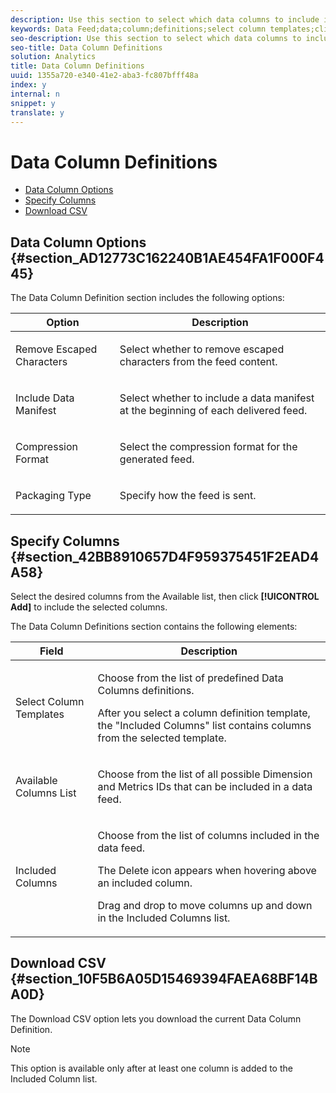 ```yaml
---
description: Use this section to select which data columns to include in the feed and how the feed data should be processed and packaged before delivery.
keywords: Data Feed;data;column;definitions;select column templates;clickstream;available columns;included columns;compression format;packaging type;include data manifest;remove escaped characters;download csv
seo-description: Use this section to select which data columns to include in the feed and how the feed data should be processed and packaged before delivery.
seo-title: Data Column Definitions
solution: Analytics
title: Data Column Definitions
uuid: 1355a720-e340-41e2-aba3-fc807bfff48a
index: y
internal: n
snippet: y
translate: y
---
```


# Data Column Definitions



* [ Data Column Options](../../analytics-data-feed/datafeeds_contents/r_data-column-definitions.md#section_AD12773C162240B1AE454FA1F000F445)
* [ Specify Columns](../../analytics-data-feed/datafeeds_contents/r_data-column-definitions.md#section_42BB8910657D4F959375451F2EAD4A58)
* [ Download CSV](../../analytics-data-feed/datafeeds_contents/r_data-column-definitions.md#section_10F5B6A05D15469394FAEA68BF14BA0D)


## Data Column Options {#section_AD12773C162240B1AE454FA1F000F445}

The Data Column Definition section includes the following options: 



<table id="table_1822A22360D643738E3D08E3E19B2A22"> 
 <thead> 
  <tr> 
   <th colname="col1" class="entry"> Option </th> 
   <th colname="col2" class="entry"> Description </th> 
  </tr>
 </thead>
 <tbody> 
  <tr> 
   <td colname="col1"> <p>Remove Escaped Characters </p> </td> 
   <td colname="col2"> <p>Select whether to remove escaped characters from the feed content. </p> </td> 
  </tr> 
  <tr> 
   <td colname="col1"> <p>Include Data Manifest </p> </td> 
   <td colname="col2"> <p>Select whether to include a data manifest at the beginning of each delivered feed. </p> </td> 
  </tr> 
  <tr> 
   <td colname="col1"> <p>Compression Format </p> </td> 
   <td colname="col2"> <p>Select the compression format for the generated feed. </p> </td> 
  </tr> 
  <tr> 
   <td colname="col1"> <p>Packaging Type </p> </td> 
   <td colname="col2"> <p>Specify how the feed is sent. </p> </td> 
  </tr> 
 </tbody> 
</table>


## Specify Columns {#section_42BB8910657D4F959375451F2EAD4A58}

Select the desired columns from the Available list, then click **[!UICONTROL  Add]** to include the selected columns. 

The Data Column Definitions section contains the following elements: 



<table id="table_EE9A899E70794A8C86FAF7B51A1743B8"> 
 <thead> 
  <tr> 
   <th colname="col1" class="entry"> Field </th> 
   <th colname="col2" class="entry"> Description </th> 
  </tr> 
 </thead>
 <tbody> 
  <tr> 
   <td colname="col1"> <p>Select Column Templates </p> </td> 
   <td colname="col2"> <p>Choose from the list of predefined Data Columns definitions. </p> <p>After you select a column definition template, the "Included Columns" list contains columns from the selected template. </p> </td> 
  </tr> 
  <tr> 
   <td colname="col1"> <p>Available Columns List </p> </td> 
   <td colname="col2"> <p>Choose from the list of all possible Dimension and Metrics IDs that can be included in a data feed. </p> </td> 
  </tr> 
  <tr> 
   <td colname="col1"> <p>Included Columns </p> </td> 
   <td colname="col2"> <p>Choose from the list of columns included in the data feed. </p> <p>The Delete icon appears when hovering above an included column. </p> <p>Drag and drop to move columns up and down in the Included Columns list. </p> </td> 
  </tr> 
 </tbody> 
</table>


## Download CSV {#section_10F5B6A05D15469394FAEA68BF14BA0D}

The Download CSV option lets you download the current Data Column Definition. 


>[!NOTE]
>
>This option is available only after at least one column is added to the Included Column list.



